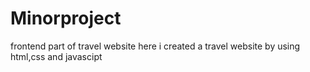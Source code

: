 # Minorproject
frontend part of travel website
here i created a travel website by using html,css and javascipt

